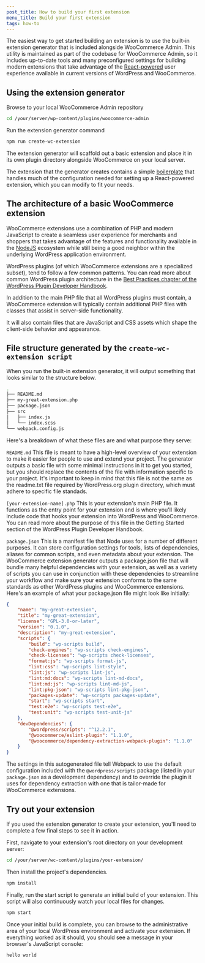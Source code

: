 ```yaml
---
post_title: How to build your first extension
menu_title: Build your first extension
tags: how-to
---
```


The easiest way to get started building an extension is to use the built-in extension generator that is included alongside WooCommerce Admin. This utility is maintained as part of the codebase for WooCommerce Admin, so it includes up-to-date tools and many preconfigured settings for building modern extensions that take advantage of the [React-powered](https://react.dev/) user experience available in current versions of WordPress and WooCommerce.

## Using the extension generator

Browse to your local WooCommerce Admin repository

```sh
cd /your/server/wp-content/plugins/woocommerce-admin
```

Run the extension generator command

```sh
npm run create-wc-extension
```

The extension generator will scaffold out a basic extension and place it in its own plugin directory alongside WooCommerce on your local server.

The extension that the generator creates contains a simple [boilerplate](https://stackoverflow.com/questions/3992199/what-is-boilerplate-code) that handles much of the configuration needed for setting up a React-powered extension, which you can modify to fit your needs.

## The architecture of a basic WooCommerce extension

WooCommerce extensions use a combination of PHP and modern JavaScript to create a seamless user experience for merchants and shoppers that takes advantage of the features and functionality available in the [NodeJS](https://nodejs.org/en) ecosystem while still being a good neighbor within the underlying WordPress application environment.

WordPress plugins (of which WooCommerce extensions are a specialized subset), tend to follow a few common patterns. You can read more about common WordPress plugin architecture in the [Best Practices chapter of the WordPress Plugin Developer Handbook](https://developer.wordpress.org/plugins/plugin-basics/best-practices/#architecture-patterns).

In addition to the main PHP file that all WordPress plugins must contain, a WooCommerce extension will typically contain additional PHP files with classes that assist in server-side functionality.

It will also contain files that are JavaScript and CSS assets which shape the client-side behavior and appearance.

## File structure generated by the `create-wc-extension script`

When you run the built-in extension generator, it will output something that looks similar to the structure below.

```sh
.
├── README.md
├── my-great-extension.php
├── package.json
├── src
│   ├── index.js
│   └── index.scss
└── webpack.config.js
```

Here's a breakdown of what these files are and what purpose they serve:

`README.md`
This file is meant to have a high-level overview of your extension to make it easier for people to use and extend your project. The generator outputs a basic file with some minimal instructions in it to get you started, but you should replace the contents of the file with information specific to your project. It's important to keep in mind that this file is not the same as the readme.txt file required by WordPress.org plugin directory, which must adhere to specific file standads.

`[your-extension-name].php`
This is your extension's main PHP file. It functions as the entry point for your extension and is where you'll likely include code that hooks your extension into WordPress and WooCommerce. You can read more about the purpose of this file in the Getting Started section of the WordPress Plugin Developer Handbook.

`package.json`
This is a manifest file that Node uses for a number of different purposes. It can store configuration settings for tools, lists of dependencies, aliases for common scripts, and even metadata about your extension. The WooCommerce extension generator outputs a package.json file that will bundle many helpful dependencies with your extension, as well as a variety of scripts you can use in conjunction with these dependencies to streamline your workflow and make sure your extension conforms to the same standards as other WordPress plugins and WooCommerce extensions. Here's an example of what your package.json file might look like initially:

```json
{
    "name": "my-great-extension",
    "title": "my-great-extension",
    "license": "GPL-3.0-or-later",
    "version": "0.1.0",
    "description": "my-great-extension",
    "scripts": {
        "build": "wp-scripts build",
        "check-engines": "wp-scripts check-engines",
        "check-licenses": "wp-scripts check-licenses",
        "format:js": "wp-scripts format-js",
        "lint:css": "wp-scripts lint-style",
        "lint:js": "wp-scripts lint-js",
        "lint:md:docs": "wp-scripts lint-md-docs",
        "lint:md:js": "wp-scripts lint-md-js",
        "lint:pkg-json": "wp-scripts lint-pkg-json",
        "packages-update": "wp-scripts packages-update",
        "start": "wp-scripts start",
        "test:e2e": "wp-scripts test-e2e",
        "test:unit": "wp-scripts test-unit-js"
    },
    "devDependencies": {
        "@wordpress/scripts": "^12.2.1",
        "@woocommerce/eslint-plugin": "1.1.0",
        "@woocommerce/dependency-extraction-webpack-plugin": "1.1.0"
    }
}
```

The settings in this autogenerated file tell Webpack to use the default configuration included with the `@wordpress/scripts` package (listed in your `package.json` as a development dependency) and to override the plugin it uses for dependency extraction with one that is tailor-made for WooCommerce extensions.

## Try out your extension

If you used the extension generator to create your extension, you'll need to complete a few final steps to see it in action.

First, navigate to your extension's root directory on your development server:

```sh
cd /your/server/wc-content/plugins/your-extension/
```

Then install the project's dependencies.

```sh
npm install
```

Finally, run the start script to generate an initial build of your extension. This script will also continuously watch your local files for changes.

```sh
npm start
```

Once your initial build is complete, you can browse to the administrative area of your local WordPress environment and activate your extension. If everything worked as it should, you should see a message in your browser's JavaScript console:

```sh
hello world
```
